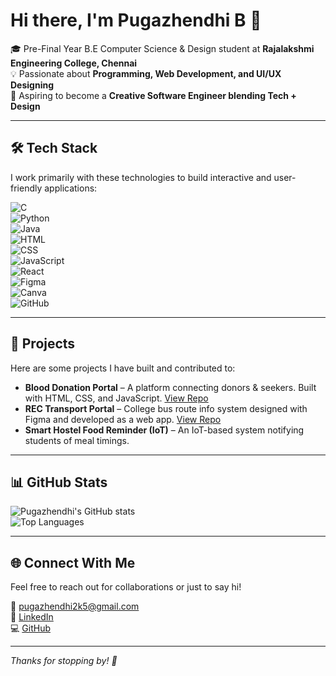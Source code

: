 # Hi there, I'm Pugazhendhi B 👋

🎓 Pre-Final Year B.E Computer Science & Design student at **Rajalakshmi Engineering College, Chennai**  
💡 Passionate about **Programming, Web Development, and UI/UX Designing**  
🎯 Aspiring to become a **Creative Software Engineer blending Tech + Design**

---

## 🛠 Tech Stack
I work primarily with these technologies to build interactive and user-friendly applications:

![C](https://img.shields.io/badge/C-00599C?style=for-the-badge&logo=c&logoColor=white)  
![Python](https://img.shields.io/badge/Python-3776AB?style=for-the-badge&logo=python&logoColor=white)  
![Java](https://img.shields.io/badge/Java-007396?style=for-the-badge&logo=java&logoColor=white)  
![HTML](https://img.shields.io/badge/HTML5-E34F26?style=for-the-badge&logo=html5&logoColor=white)  
![CSS](https://img.shields.io/badge/CSS3-1572B6?style=for-the-badge&logo=css3&logoColor=white)  
![JavaScript](https://img.shields.io/badge/JavaScript-F7DF1E?style=for-the-badge&logo=javascript&logoColor=black)  
![React](https://img.shields.io/badge/React-20232A?style=for-the-badge&logo=react&logoColor=61DAFB)  
![Figma](https://img.shields.io/badge/Figma-F24E1E?style=for-the-badge&logo=figma&logoColor=white)  
![Canva](https://img.shields.io/badge/Canva-00C4CC?style=for-the-badge&logo=canva&logoColor=white)  
![GitHub](https://img.shields.io/badge/GitHub-181717?style=for-the-badge&logo=github&logoColor=white)

---

## 📂 Projects
Here are some projects I have built and contributed to:

- **Blood Donation Portal** – A platform connecting donors & seekers. Built with HTML, CSS, and JavaScript. [View Repo](#)  
- **REC Transport Portal** – College bus route info system designed with Figma and developed as a web app. [View Repo](#)  
- **Smart Hostel Food Reminder (IoT)** – An IoT-based system notifying students of meal timings.

---

## 📊 GitHub Stats
![Pugazhendhi's GitHub stats](https://github-readme-stats.vercel.app/api?username=Pugazhendhi231701042&show_icons=true&theme=radical)  
![Top Languages](https://github-readme-stats.vercel.app/api/top-langs/?username=Pugazhendhi231701042&layout=compact&theme=radical)

---

## 🌐 Connect With Me
Feel free to reach out for collaborations or just to say hi!

📧 [pugazhendhi2k5@gmail.com](mailto:pugazhendhi2k5@gmail.com)  
🔗 [LinkedIn](https://www.linkedin.com/in/pugazhendhi-b-aa82102a2/)  
💻 [GitHub](https://github.com/Pugazhendhi231701042)

---

*Thanks for stopping by! 🚀*

